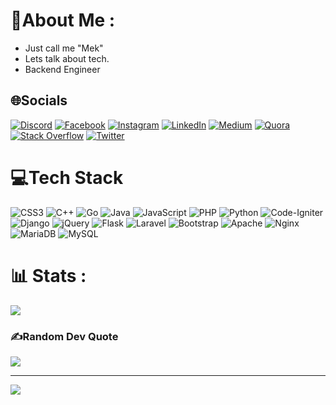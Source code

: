 # 💫About Me :
- Just call me "Mek"
- Lets talk about tech.
- Backend Engineer

## 🌐Socials
[![Discord](https://img.shields.io/badge/Discord-%237289DA.svg?logo=discord&logoColor=white)](htttps://discord.gg/610988141892861976) [![Facebook](https://img.shields.io/badge/Facebook-%231877F2.svg?logo=Facebook&logoColor=white)](https://facebook.com/mclanaaghni) [![Instagram](https://img.shields.io/badge/Instagram-%23E4405F.svg?logo=Instagram&logoColor=white)](https://instagram.com/maulanaaghnii) [![LinkedIn](https://img.shields.io/badge/LinkedIn-%230077B5.svg?logo=linkedin&logoColor=white)](https://linkedin.com/in/maulanaaghnii) [![Medium](https://img.shields.io/badge/Medium-12100E?logo=medium&logoColor=white)](https://medium.com/@maulanaaghnii) [![Quora](https://img.shields.io/badge/Quora-%23B92B27.svg?logo=Quora&logoColor=white)](https://quora.com/profile/TB-Maulana-Aghni) [![Stack Overflow](https://img.shields.io/badge/-Stackoverflow-FE7A16?logo=stack-overflow&logoColor=white)](https://stackoverflow.com/users/13270272) [![Twitter](https://img.shields.io/badge/Twitter-%231DA1F2.svg?logo=Twitter&logoColor=white)](https://twitter.com/maulanaaghnii) <!-- [![YouTube](https://img.shields.io/badge/YouTube-%23FF0000.svg?logo=YouTube&logoColor=white)](https://youtube.com/c/Maulana Aghni)  -->

# 💻Tech Stack
![CSS3](https://img.shields.io/badge/css3-%231572B6.svg?style=for-the-badge&logo=css3&logoColor=white) ![C++](https://img.shields.io/badge/c++-%2300599C.svg?style=for-the-badge&logo=c%2B%2B&logoColor=white) ![Go](https://img.shields.io/badge/go-%2300ADD8.svg?style=for-the-badge&logo=go&logoColor=white) ![Java](https://img.shields.io/badge/java-%23ED8B00.svg?style=for-the-badge&logo=java&logoColor=white) ![JavaScript](https://img.shields.io/badge/javascript-%23323330.svg?style=for-the-badge&logo=javascript&logoColor=%23F7DF1E)  ![PHP](https://img.shields.io/badge/php-%23777BB4.svg?style=for-the-badge&logo=php&logoColor=white) ![Python](https://img.shields.io/badge/python-3670A0?style=for-the-badge&logo=python&logoColor=ffdd54) ![Code-Igniter](https://img.shields.io/badge/CodeIgniter-%23EF4223.svg?style=for-the-badge&logo=codeIgniter&logoColor=white) ![Django](https://img.shields.io/badge/django-%23092E20.svg?style=for-the-badge&logo=django&logoColor=white) ![jQuery](https://img.shields.io/badge/jquery-%230769AD.svg?style=for-the-badge&logo=jquery&logoColor=white) ![Flask](https://img.shields.io/badge/flask-%23000.svg?style=for-the-badge&logo=flask&logoColor=white) ![Laravel](https://img.shields.io/badge/laravel-%23FF2D20.svg?style=for-the-badge&logo=laravel&logoColor=white) ![Bootstrap](https://img.shields.io/badge/bootstrap-%23563D7C.svg?style=for-the-badge&logo=bootstrap&logoColor=white) ![Apache](https://img.shields.io/badge/apache-%23D42029.svg?style=for-the-badge&logo=apache&logoColor=white) ![Nginx](https://img.shields.io/badge/nginx-%23009639.svg?style=for-the-badge&logo=nginx&logoColor=white) ![MariaDB](https://img.shields.io/badge/MariaDB-003545?style=for-the-badge&logo=mariadb&logoColor=white)  ![MySQL](https://img.shields.io/badge/mysql-%2300f.svg?style=for-the-badge&logo=mysql&logoColor=white) 
# 📊 Stats :
<!-- ![](https://github-readme-stats.vercel.app/api?username=maulanaaghnii&theme=tokyonight&hide_border=false&include_all_commits=false&count_private=false)<br/>
![](https://github-readme-streak-stats.herokuapp.com/?user=maulanaaghnii&theme=tokyonight&hide_border=false)<br/> -->
![](https://github-readme-stats.vercel.app/api/top-langs/?username=maulanaaghnii&theme=tokyonight&hide_border=false&include_all_commits=false&count_private=false&layout=compact)

### ✍️Random Dev Quote
![](https://quotes-github-readme.vercel.app/api?type=horizontal&theme=radical)

<!-- ### 😂Random Dev Meme
<img src="https://random-memer.herokuapp.com/" width="512px"/> -->

---
[![](https://visitcount.itsvg.in/api?id=maulanaaghnii&icon=0&color=0)](https://visitcount.itsvg.in)
